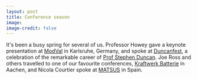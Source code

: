```yaml
---
layout: post
title: Conference season
image: 
image-credit: false
---
```

It's been a busy spring for several of us. Professor Howey gave a keynote presentation at [ModVal](https://events.hs-offenburg.de/event/471/) in Karlsruhe, Germany, and spoke at [Duncanfest](https://eng.ox.ac.uk/control/events/), a celebration of the remarkable career of [Prof Stephen Duncan](https://eng.ox.ac.uk/people/stephen-duncan/). Joe Ross and others travelled to one of our favourite conferences, [Kraftwerk Batterie](https://battery-power.eu/en/advanced-battery-power/) in Aachen, and Nicola Courtier spoke at [MATSUS](https://www.nanoge.org/MATSUSSpring25/home) in Spain.
